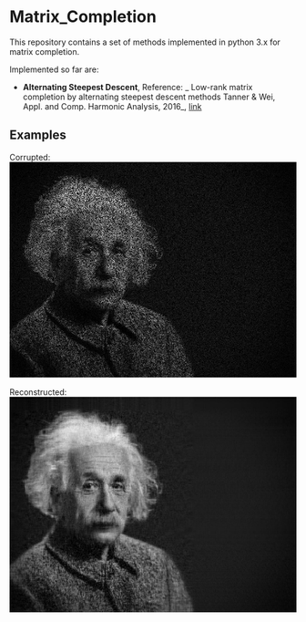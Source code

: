 # Matrix_Completion

This repository contains a set of methods implemented in python 3.x for matrix completion.

Implemented so far are:
  - **Alternating Steepest Descent**, Reference: _ Low-rank matrix completion by alternating steepest descent methods
              Tanner & Wei, Appl. and Comp. Harmonic Analysis, 2016_,
              [link](https://people.maths.ox.ac.uk/tanner/papers/TaWei_ASD.pdf)



## Examples
Corrupted:
![alt text](./examples/images/corrupt_0.5_albert-einstein.jpg 'corrupted image')

Reconstructed:
![alt text](./examples/images/reconstructed_0.5_albert-einstein.jpg 'reconstructed image')
